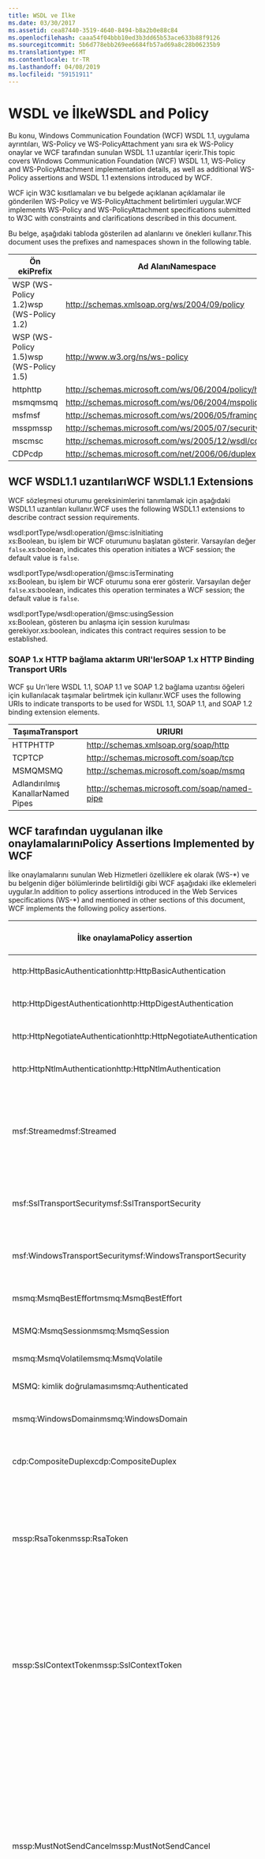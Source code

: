 ```yaml
---
title: WSDL ve İlke
ms.date: 03/30/2017
ms.assetid: cea87440-3519-4640-8494-b8a2b0e88c84
ms.openlocfilehash: caaa54f04bbb10ed3b3dd65b53ace633b88f9126
ms.sourcegitcommit: 5b6d778ebb269ee6684fb57ad69a8c28b06235b9
ms.translationtype: MT
ms.contentlocale: tr-TR
ms.lasthandoff: 04/08/2019
ms.locfileid: "59151911"
---
```

# <a name="wsdl-and-policy"></a><span data-ttu-id="82919-102">WSDL ve İlke</span><span class="sxs-lookup"><span data-stu-id="82919-102">WSDL and Policy</span></span>
<span data-ttu-id="82919-103">Bu konu, Windows Communication Foundation (WCF) WSDL 1.1, uygulama ayrıntıları, WS-Policy ve WS-PolicyAttachment yanı sıra ek WS-Policy onaylar ve WCF tarafından sunulan WSDL 1.1 uzantılar içerir.</span><span class="sxs-lookup"><span data-stu-id="82919-103">This topic covers Windows Communication Foundation (WCF) WSDL 1.1, WS-Policy and WS-PolicyAttachment implementation details, as well as additional WS-Policy assertions and WSDL 1.1 extensions introduced by WCF.</span></span>  
  
 <span data-ttu-id="82919-104">WCF için W3C kısıtlamaları ve bu belgede açıklanan açıklamalar ile gönderilen WS-Policy ve WS-PolicyAttachment belirtimleri uygular.</span><span class="sxs-lookup"><span data-stu-id="82919-104">WCF implements WS-Policy and WS-PolicyAttachment specifications submitted to W3C with constraints and clarifications described in this document.</span></span>  
  
 <span data-ttu-id="82919-105">Bu belge, aşağıdaki tabloda gösterilen ad alanlarını ve önekleri kullanır.</span><span class="sxs-lookup"><span data-stu-id="82919-105">This document uses the prefixes and namespaces shown in the following table.</span></span>  
  
|<span data-ttu-id="82919-106">Ön eki</span><span class="sxs-lookup"><span data-stu-id="82919-106">Prefix</span></span>|<span data-ttu-id="82919-107">Ad Alanı</span><span class="sxs-lookup"><span data-stu-id="82919-107">Namespace</span></span>|  
|------------|---------------|  
|<span data-ttu-id="82919-108">WSP (WS-Policy 1.2)</span><span class="sxs-lookup"><span data-stu-id="82919-108">wsp (WS-Policy 1.2)</span></span>|http://schemas.xmlsoap.org/ws/2004/09/policy|  
|<span data-ttu-id="82919-109">WSP (WS-Policy 1.5)</span><span class="sxs-lookup"><span data-stu-id="82919-109">wsp (WS-Policy 1.5)</span></span>|http://www.w3.org/ns/ws-policy|  
|<span data-ttu-id="82919-110">http</span><span class="sxs-lookup"><span data-stu-id="82919-110">http</span></span>|http://schemas.microsoft.com/ws/06/2004/policy/http|  
|<span data-ttu-id="82919-111">msmq</span><span class="sxs-lookup"><span data-stu-id="82919-111">msmq</span></span>|http://schemas.microsoft.com/ws/06/2004/mspolicy/msmq|  
|<span data-ttu-id="82919-112">msf</span><span class="sxs-lookup"><span data-stu-id="82919-112">msf</span></span>|http://schemas.microsoft.com/ws/2006/05/framing/policy|  
|<span data-ttu-id="82919-113">mssp</span><span class="sxs-lookup"><span data-stu-id="82919-113">mssp</span></span>|http://schemas.microsoft.com/ws/2005/07/securitypolicy|  
|<span data-ttu-id="82919-114">msc</span><span class="sxs-lookup"><span data-stu-id="82919-114">msc</span></span>|http://schemas.microsoft.com/ws/2005/12/wsdl/contract|  
|<span data-ttu-id="82919-115">CDP</span><span class="sxs-lookup"><span data-stu-id="82919-115">cdp</span></span>|http://schemas.microsoft.com/net/2006/06/duplex|  
  
## <a name="wcf-wsdl11-extensions"></a><span data-ttu-id="82919-116">WCF WSDL1.1 uzantıları</span><span class="sxs-lookup"><span data-stu-id="82919-116">WCF WSDL1.1 Extensions</span></span>  
 <span data-ttu-id="82919-117">WCF sözleşmesi oturumu gereksinimlerini tanımlamak için aşağıdaki WSDL1.1 uzantıları kullanır.</span><span class="sxs-lookup"><span data-stu-id="82919-117">WCF uses the following WSDL1.1 extensions to describe contract session requirements.</span></span>  
  
 wsdl:portType/wsdl:operation/@msc:isInitiating  
 <span data-ttu-id="82919-118">xs:Boolean, bu işlem bir WCF oturumunu başlatan gösterir. Varsayılan değer `false`.</span><span class="sxs-lookup"><span data-stu-id="82919-118">xs:boolean, indicates this operation initiates a WCF session; the default value is `false`.</span></span>  
  
 wsdl:portType/wsdl:operation/@msc:isTerminating  
 <span data-ttu-id="82919-119">xs:Boolean, bu işlem bir WCF oturumu sona erer gösterir. Varsayılan değer `false`.</span><span class="sxs-lookup"><span data-stu-id="82919-119">xs:boolean, indicates this operation terminates a WCF session; the default value is `false`.</span></span>  
  
 wsdl:portType/wsdl:operation/@msc:usingSession  
 <span data-ttu-id="82919-120">xs:Boolean, gösteren bu anlaşma için session kurulması gerekiyor.</span><span class="sxs-lookup"><span data-stu-id="82919-120">xs:boolean, indicates this contract requires session to be established.</span></span>  
  
### <a name="soap-1x-http-binding-transport-uris"></a><span data-ttu-id="82919-121">SOAP 1.x HTTP bağlama aktarım URI'ler</span><span class="sxs-lookup"><span data-stu-id="82919-121">SOAP 1.x HTTP Binding Transport URIs</span></span>  
 <span data-ttu-id="82919-122">WCF şu Urı'lere WSDL 1.1, SOAP 1.1 ve SOAP 1.2 bağlama uzantısı öğeleri için kullanılacak taşımalar belirtmek için kullanır.</span><span class="sxs-lookup"><span data-stu-id="82919-122">WCF uses the following URIs to indicate transports to be used for WSDL 1.1, SOAP 1.1, and SOAP 1.2 binding extension elements.</span></span>  
  
|<span data-ttu-id="82919-123">Taşıma</span><span class="sxs-lookup"><span data-stu-id="82919-123">Transport</span></span>|<span data-ttu-id="82919-124">URI</span><span class="sxs-lookup"><span data-stu-id="82919-124">URI</span></span>|  
|---------------|---------|  
|<span data-ttu-id="82919-125">HTTP</span><span class="sxs-lookup"><span data-stu-id="82919-125">HTTP</span></span>|http://schemas.xmlsoap.org/soap/http|  
|<span data-ttu-id="82919-126">TCP</span><span class="sxs-lookup"><span data-stu-id="82919-126">TCP</span></span>|http://schemas.microsoft.com/soap/tcp|  
|<span data-ttu-id="82919-127">MSMQ</span><span class="sxs-lookup"><span data-stu-id="82919-127">MSMQ</span></span>|http://schemas.microsoft.com/soap/msmq|  
|<span data-ttu-id="82919-128">Adlandırılmış Kanallar</span><span class="sxs-lookup"><span data-stu-id="82919-128">Named Pipes</span></span>|http://schemas.microsoft.com/soap/named-pipe|  
  
## <a name="policy-assertions-implemented-by-wcf"></a><span data-ttu-id="82919-129">WCF tarafından uygulanan ilke onaylamalarını</span><span class="sxs-lookup"><span data-stu-id="82919-129">Policy Assertions Implemented by WCF</span></span>  
 <span data-ttu-id="82919-130">İlke onaylamalarını sunulan Web Hizmetleri özelliklere ek olarak (WS-\*) ve bu belgenin diğer bölümlerinde belirtildiği gibi WCF aşağıdaki ilke eklemeleri uygular.</span><span class="sxs-lookup"><span data-stu-id="82919-130">In addition to policy assertions introduced in the Web Services specifications (WS-\*) and mentioned in other sections of this document, WCF implements the following policy assertions.</span></span>  
  
|<span data-ttu-id="82919-131">İlke onaylama</span><span class="sxs-lookup"><span data-stu-id="82919-131">Policy assertion</span></span>|<span data-ttu-id="82919-132">Konu İlkesi</span><span class="sxs-lookup"><span data-stu-id="82919-132">Policy subject</span></span>|<span data-ttu-id="82919-133">Açıklama</span><span class="sxs-lookup"><span data-stu-id="82919-133">Description</span></span>|  
|----------------------|--------------------|-----------------|  
|<span data-ttu-id="82919-134">http:HttpBasicAuthentication</span><span class="sxs-lookup"><span data-stu-id="82919-134">http:HttpBasicAuthentication</span></span>|<span data-ttu-id="82919-135">Uç Noktası</span><span class="sxs-lookup"><span data-stu-id="82919-135">Endpoint</span></span>|<span data-ttu-id="82919-136">Uç nokta HTTP temel kimlik doğrulaması kullanır.</span><span class="sxs-lookup"><span data-stu-id="82919-136">Endpoint uses HTTP Basic Authentication.</span></span>|  
|<span data-ttu-id="82919-137">http:HttpDigestAuthentication</span><span class="sxs-lookup"><span data-stu-id="82919-137">http:HttpDigestAuthentication</span></span>|<span data-ttu-id="82919-138">Uç Noktası</span><span class="sxs-lookup"><span data-stu-id="82919-138">Endpoint</span></span>|<span data-ttu-id="82919-139">Uç nokta HTTP Digest kimlik doğrulaması kullanır.</span><span class="sxs-lookup"><span data-stu-id="82919-139">Endpoint uses HTTP Digest Authentication.</span></span>|  
|<span data-ttu-id="82919-140">http:HttpNegotiateAuthentication</span><span class="sxs-lookup"><span data-stu-id="82919-140">http:HttpNegotiateAuthentication</span></span>|<span data-ttu-id="82919-141">Uç Noktası</span><span class="sxs-lookup"><span data-stu-id="82919-141">Endpoint</span></span>|<span data-ttu-id="82919-142">Uç nokta HTTP anlaşması kimlik doğrulaması kullanır.</span><span class="sxs-lookup"><span data-stu-id="82919-142">Endpoint uses HTTP Negotiate Authentication.</span></span>|  
|<span data-ttu-id="82919-143">http:HttpNtlmAuthentication</span><span class="sxs-lookup"><span data-stu-id="82919-143">http:HttpNtlmAuthentication</span></span>|<span data-ttu-id="82919-144">Uç Noktası</span><span class="sxs-lookup"><span data-stu-id="82919-144">Endpoint</span></span>|<span data-ttu-id="82919-145">Uç nokta HTTP NTLM kimlik doğrulaması kullanır.</span><span class="sxs-lookup"><span data-stu-id="82919-145">Endpoint uses HTTP NTLM Authentication.</span></span>|  
|<span data-ttu-id="82919-146">msf:Streamed</span><span class="sxs-lookup"><span data-stu-id="82919-146">msf:Streamed</span></span>|<span data-ttu-id="82919-147">Uç Noktası</span><span class="sxs-lookup"><span data-stu-id="82919-147">Endpoint</span></span>|<span data-ttu-id="82919-148">Uç nokta akış ileti sınırlandırmasını kullanır.</span><span class="sxs-lookup"><span data-stu-id="82919-148">Endpoint uses streamed message framing.</span></span> <span data-ttu-id="82919-149">Bu onay, TCP ve adlandırılmış kanallar gibi taşımalar için sağlanan ileti çerçeveleme protokolü ile kullanılır.</span><span class="sxs-lookup"><span data-stu-id="82919-149">This assertion is used with the Message Framing protocol provided for transports such as TCP, and named pipes.</span></span>|  
|<span data-ttu-id="82919-150">msf:SslTransportSecurity</span><span class="sxs-lookup"><span data-stu-id="82919-150">msf:SslTransportSecurity</span></span>|<span data-ttu-id="82919-151">Uç Noktası</span><span class="sxs-lookup"><span data-stu-id="82919-151">Endpoint</span></span>|<span data-ttu-id="82919-152">Uç nokta, Aktarım Katmanı Güvenliği (TLS) ile ileti sınırlandırmasını kullanır.</span><span class="sxs-lookup"><span data-stu-id="82919-152">Endpoint uses transport-layer security (TLS) with message framing.</span></span>|  
|<span data-ttu-id="82919-153">msf:WindowsTransportSecurity</span><span class="sxs-lookup"><span data-stu-id="82919-153">msf:WindowsTransportSecurity</span></span>|<span data-ttu-id="82919-154">Uç Noktası</span><span class="sxs-lookup"><span data-stu-id="82919-154">Endpoint</span></span>|<span data-ttu-id="82919-155">Uç nokta ileti çerçeveleme ile güvenlik sağlayıcısı anlaşması (SPNEGO) kullanır.</span><span class="sxs-lookup"><span data-stu-id="82919-155">Endpoint uses Security Provider Negotiation (SPNEGO) with message framing.</span></span>|  
|<span data-ttu-id="82919-156">msmq:MsmqBestEffort</span><span class="sxs-lookup"><span data-stu-id="82919-156">msmq:MsmqBestEffort</span></span>|<span data-ttu-id="82919-157">Uç Noktası</span><span class="sxs-lookup"><span data-stu-id="82919-157">Endpoint</span></span>|<span data-ttu-id="82919-158">MSMQ en yüksek çaba garanti eder.</span><span class="sxs-lookup"><span data-stu-id="82919-158">MSMQ with best-effort guarantees.</span></span>|  
|<span data-ttu-id="82919-159">MSMQ:MsmqSession</span><span class="sxs-lookup"><span data-stu-id="82919-159">msmq:MsmqSession</span></span>|<span data-ttu-id="82919-160">Uç Noktası</span><span class="sxs-lookup"><span data-stu-id="82919-160">Endpoint</span></span>|<span data-ttu-id="82919-161">MSMQ Oturumu ile garanti eder.</span><span class="sxs-lookup"><span data-stu-id="82919-161">MSMQ with Session guarantees.</span></span>|  
|<span data-ttu-id="82919-162">msmq:MsmqVolatile</span><span class="sxs-lookup"><span data-stu-id="82919-162">msmq:MsmqVolatile</span></span>|<span data-ttu-id="82919-163">Uç Noktası</span><span class="sxs-lookup"><span data-stu-id="82919-163">Endpoint</span></span>|<span data-ttu-id="82919-164">MSMQ geçici.</span><span class="sxs-lookup"><span data-stu-id="82919-164">MSMQ Volatile.</span></span>|  
|<span data-ttu-id="82919-165">MSMQ: kimlik doğrulaması</span><span class="sxs-lookup"><span data-stu-id="82919-165">msmq:Authenticated</span></span>|<span data-ttu-id="82919-166">Uç Noktası</span><span class="sxs-lookup"><span data-stu-id="82919-166">Endpoint</span></span>|<span data-ttu-id="82919-167">MSMQ taşıma ile kimlik doğrulaması kullanılır.</span><span class="sxs-lookup"><span data-stu-id="82919-167">Authentication is used with MSMQ transport.</span></span>|  
|<span data-ttu-id="82919-168">msmq:WindowsDomain</span><span class="sxs-lookup"><span data-stu-id="82919-168">msmq:WindowsDomain</span></span>|<span data-ttu-id="82919-169">Uç Noktası</span><span class="sxs-lookup"><span data-stu-id="82919-169">Endpoint</span></span>|<span data-ttu-id="82919-170">MSMQ Windows etki alanı kimlik doğrulaması kullanır.</span><span class="sxs-lookup"><span data-stu-id="82919-170">MSMQ uses Windows Domain authentication.</span></span>|  
|<span data-ttu-id="82919-171">cdp:CompositeDuplex</span><span class="sxs-lookup"><span data-stu-id="82919-171">cdp:CompositeDuplex</span></span>|<span data-ttu-id="82919-172">Uç Noktası</span><span class="sxs-lookup"><span data-stu-id="82919-172">Endpoint</span></span>|<span data-ttu-id="82919-173">Uç nokta, iki ayrı ters taşıma bağlantısı için giriş ve çıkış iletileri kullanır.</span><span class="sxs-lookup"><span data-stu-id="82919-173">Endpoint uses two separate converse transport connections for in and out messages.</span></span>|  
|<span data-ttu-id="82919-174">mssp:RsaToken</span><span class="sxs-lookup"><span data-stu-id="82919-174">mssp:RsaToken</span></span>|<span data-ttu-id="82919-175">İç içe geçmiş</span><span class="sxs-lookup"><span data-stu-id="82919-175">Nested</span></span>|<span data-ttu-id="82919-176">RSA anahtar belirteci onaylar.</span><span class="sxs-lookup"><span data-stu-id="82919-176">RSA key token assertion.</span></span> <span data-ttu-id="82919-177">Bu gereksinim, doğrudan onaylanan bir imza anahtar bilgileri bir parçası olarak seri hale getirilmiş bir RSA anahtarı tarafından genellikle uyulmuş olur.</span><span class="sxs-lookup"><span data-stu-id="82919-177">This requirement is typically satisfied by an RSA key serialized directly as part of the key information in an endorsing signature.</span></span>|  
|<span data-ttu-id="82919-178">mssp:SslContextToken</span><span class="sxs-lookup"><span data-stu-id="82919-178">mssp:SslContextToken</span></span>|<span data-ttu-id="82919-179">İç içe geçmiş</span><span class="sxs-lookup"><span data-stu-id="82919-179">Nested</span></span>|<span data-ttu-id="82919-180">WS-Trust kullanarak ikili TLS anlaşması kullanılarak elde edilen bir SecurityContextToken kullanılmasını gerektirir.</span><span class="sxs-lookup"><span data-stu-id="82919-180">Requires that a SecurityContextToken obtained using binary TLS handshake using WS-Trust be used.</span></span> <span data-ttu-id="82919-181">İç içe geçmiş bir onayları Ekle: sp:RequireDerivedKeys, mssp:MustNotSendCancel mssp:RequireClientCertificate.</span><span class="sxs-lookup"><span data-stu-id="82919-181">Nested assertions include: sp:RequireDerivedKeys, mssp:MustNotSendCancel, mssp:RequireClientCertificate.</span></span>|  
|<span data-ttu-id="82919-182">mssp:MustNotSendCancel</span><span class="sxs-lookup"><span data-stu-id="82919-182">mssp:MustNotSendCancel</span></span>|<span data-ttu-id="82919-183">İç içe geçmiş</span><span class="sxs-lookup"><span data-stu-id="82919-183">Nested</span></span>|<span data-ttu-id="82919-184">İstek bir güvenlik belirteci (k) iptal bağlama [WS-Trust, WS-SC] kullanarak iletileri WS-Trust isteği bir gereksinim belirtir verilen SecurityContextToken yayınlayanla gönderme.</span><span class="sxs-lookup"><span data-stu-id="82919-184">Specifies a requirement that a request security token (RST) request messages [WS-Trust] using the Cancel binding [WS-Trust, WS-SC] not be sent to the issuer of a given SecurityContextToken.</span></span> <span data-ttu-id="82919-185">Bu onay varsa, ardından gibi istek iletilerinin yayınlayanla gönderilmelidir değil.</span><span class="sxs-lookup"><span data-stu-id="82919-185">If this assertion is present, then such request messages must not be sent to the issuer.</span></span> <span data-ttu-id="82919-186">Bu onay mevcut değilse, bu istek iletilerinin yayınlayanla gönderilebilir.</span><span class="sxs-lookup"><span data-stu-id="82919-186">If this assertion is not present, then such request messages can be sent to the issuer.</span></span>|  
|<span data-ttu-id="82919-187">mssp:RequireClientCertificate</span><span class="sxs-lookup"><span data-stu-id="82919-187">mssp:RequireClientCertificate</span></span>|<span data-ttu-id="82919-188">İç içe geçmiş</span><span class="sxs-lookup"><span data-stu-id="82919-188">Nested</span></span>|<span data-ttu-id="82919-189">Bu isteğe bağlı öğe TLSNEGO protokolünün bir parçası sağlanması için bir istemci sertifikası için bir gereksinim belirtir.</span><span class="sxs-lookup"><span data-stu-id="82919-189">This optional element specifies a requirement for a client certificate to be provided as part of the TLSNEGO protocol.</span></span> <span data-ttu-id="82919-190">Bu onay varsa, bir istemci sertifikası sağlanmalıdır.</span><span class="sxs-lookup"><span data-stu-id="82919-190">If this assertion is present, then a client certificate must be provided.</span></span> <span data-ttu-id="82919-191">Bu onay mevcut değilse, bir istemci sertifikası verilmemelidir.</span><span class="sxs-lookup"><span data-stu-id="82919-191">If this assertion is not present, then a client certificate must not be provided.</span></span> <span data-ttu-id="82919-192">Bu onay mssp:SslContextToken dışında kullanılmamalıdır.</span><span class="sxs-lookup"><span data-stu-id="82919-192">This assertion must not be used outside of mssp:SslContextToken.</span></span>|  
  
## <a name="see-also"></a><span data-ttu-id="82919-193">Ayrıca bkz.</span><span class="sxs-lookup"><span data-stu-id="82919-193">See also</span></span>

- [<span data-ttu-id="82919-194">Özel WSDL Yayımı</span><span class="sxs-lookup"><span data-stu-id="82919-194">Custom WSDL Publication</span></span>](../../../../docs/framework/wcf/samples/custom-wsdl-publication.md)
- [<span data-ttu-id="82919-195">Nasıl yapılır: Özel WSDL Dışarı Aktarma</span><span class="sxs-lookup"><span data-stu-id="82919-195">How to: Export Custom WSDL</span></span>](../../../../docs/framework/wcf/extending/how-to-export-custom-wsdl.md)
- [<span data-ttu-id="82919-196">Nasıl yapılır: Özel WSDL İçeri Aktarma</span><span class="sxs-lookup"><span data-stu-id="82919-196">How to: Import Custom WSDL</span></span>](../../../../docs/framework/wcf/extending/how-to-import-custom-wsdl.md)

